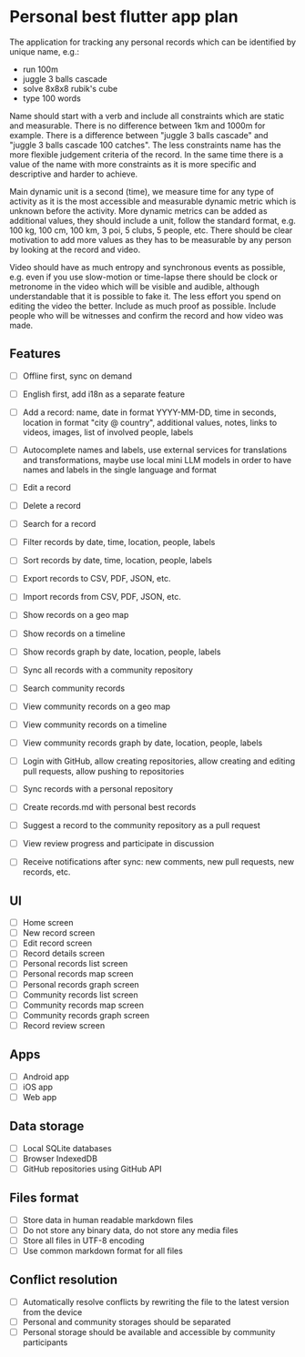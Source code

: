 # Personal best flutter app plan

The application for tracking any personal records which can be identified by unique name, e.g.:
- run 100m
- juggle 3 balls cascade
- solve 8x8x8 rubik's cube
- type 100 words

Name should start with a verb and include all constraints which are static and measurable. There is no difference between 1km and 1000m for example. There is a difference between "juggle 3 balls cascade" and "juggle 3 balls cascade 100 catches". The less constraints name has the more flexible judgement criteria of the record. In the same time there is a value of the name with more constraints as it is more specific and descriptive and harder to achieve.

Main dynamic unit is a second (time), we measure time for any type of activity as it is the most accessible and measurable dynamic metric which is unknown before the activity.
More dynamic metrics can be added as additional values, they should include a unit, follow the standard format, e.g. 100 kg, 100 cm, 100 km, 3 poi, 5 clubs, 5 people, etc. There should be clear motivation to add more values as they has to be measurable by any person by looking at the record and video.

Video should have as much entropy and synchronous events as possible, e.g. even if you use slow-motion or time-lapse there should be clock or metronome in the video which will be visible and audible, although understandable that it is possible to fake it. The less effort you spend on editing the video the better. Include as much proof as possible. Include people who will be witnesses and confirm the record and how video was made.

## Features

- [ ] Offline first, sync on demand
- [ ] English first, add i18n as a separate feature
- [ ] Add a record: name, date in format YYYY-MM-DD, time in seconds, location in format "city @ country", additional values, notes, links to videos, images, list of involved people, labels
- [ ] Autocomplete names and labels, use external services for translations and transformations, maybe use local mini LLM models in order to have names and labels in the single language and format
- [ ] Edit a record
- [ ] Delete a record
- [ ] Search for a record
- [ ] Filter records by date, time, location, people, labels
- [ ] Sort records by date, time, location, people, labels
- [ ] Export records to CSV, PDF, JSON, etc.
- [ ] Import records from CSV, PDF, JSON, etc.
- [ ] Show records on a geo map
- [ ] Show records on a timeline
- [ ] Show records graph by date, location, people, labels

- [ ] Sync all records with a community repository
- [ ] Search community records
- [ ] View community records on a geo map
- [ ] View community records on a timeline
- [ ] View community records graph by date, location, people, labels

- [ ] Login with GitHub, allow creating repositories, allow creating and editing pull requests, allow pushing to repositories
- [ ] Sync records with a personal repository
- [ ] Create records.md with personal best records
- [ ] Suggest a record to the community repository as a pull request
- [ ] View review progress and participate in discussion
- [ ] Receive notifications after sync: new comments, new pull requests, new records, etc.

## UI

- [ ] Home screen
- [ ] New record screen
- [ ] Edit record screen
- [ ] Record details screen
- [ ] Personal records list screen
- [ ] Personal records map screen
- [ ] Personal records graph screen
- [ ] Community records list screen
- [ ] Community records map screen
- [ ] Community records graph screen
- [ ] Record review screen

## Apps

- [ ] Android app
- [ ] iOS app
- [ ] Web app

## Data storage

- [ ] Local SQLite databases
- [ ] Browser IndexedDB
- [ ] GitHub repositories using GitHub API

## Files format

- [ ] Store data in human readable markdown files
- [ ] Do not store any binary data, do not store any media files
- [ ] Store all files in UTF-8 encoding
- [ ] Use common markdown format for all files

## Conflict resolution

- [ ] Automatically resolve conflicts by rewriting the file to the latest version from the device
- [ ] Personal and community storages should be separated
- [ ] Personal storage should be available and accessible by community participants
